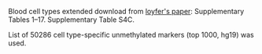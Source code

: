 
Blood cell types extended download from [loyfer's paper](https://www.nature.com/articles/s41586-022-05580-6): Supplementary Tables 1–17. Supplementary Table S4C.


List of 50286 cell type-specific unmethylated markers (top 1000, hg19) was used.





